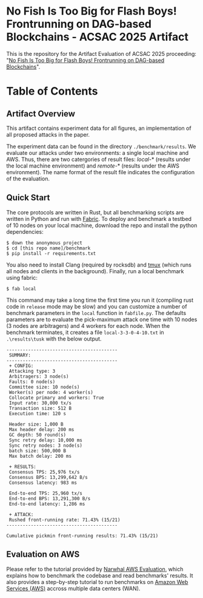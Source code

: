 # No Fish Is Too Big for Flash Boys! Frontrunning on DAG-based Blockchains - ACSAC 2025 Artifact
This is the repository for the Artifact Evaluation of ACSAC 2025  proceeding: "[No Fish Is Too Big for Flash Boys! Frontrunning on DAG-based Blockchains](https://eprint.iacr.org/2024/1496)".

# Table of Contents

## Artifact Overview
This artifact contains experiment data for all figures, an implementation of all proposed attacks in the paper. 

The experiment data can be found in the directory ```./benchmark/results```. We evaluate our attacks under two environments: a single local machine and AWS. Thus, there are two catergories of result files: *local-** (results under the local machine environment) and *remote-** (results under the AWS environment). The name format of the result file indicates the configuration of the evaluation.

## Quick Start

The core protocols are written in Rust, but all benchmarking scripts are written in Python and run with [Fabric](http://www.fabfile.org/).
To deploy and benchmark a testbed of 10 nodes on your local machine, download the repo and install the python dependencies:

```
$ down the anonymous project
$ cd [this repo name]/benchmark
$ pip install -r requirements.txt
```

You also need to install Clang (required by rocksdb) and [tmux](https://linuxize.com/post/getting-started-with-tmux/#installing-tmux) (which runs all nodes and clients in the background). Finally, run a local benchmark using fabric:

```
$ fab local
```

This command may take a long time the first time you run it (compiling rust code in `release` mode may be slow) and you can customize a number of benchmark parameters in the `local` function in `fabfile.py`. The defaults parameters are to evaluate the pick-maximum attack one time with 10 nodes (3 nodes are arbitragers) and 4 workers for each node. When the benchmark terminates, it creates a file `local-3-3-0-4-10.txt` in `.\results\tusk` with the below output.

```
-----------------------------------------
 SUMMARY:
-----------------------------------------
 + CONFIG:
 Attacking type: 3 
 Arbitragers: 3 node(s)
 Faults: 0 node(s)
 Committee size: 10 node(s)
 Worker(s) per node: 4 worker(s)
 Collocate primary and workers: True
 Input rate: 30,000 tx/s
 Transaction size: 512 B
 Execution time: 120 s

 Header size: 1,000 B
 Max header delay: 200 ms
 GC depth: 50 round(s)
 Sync retry delay: 10,000 ms
 Sync retry nodes: 3 node(s)
 batch size: 500,000 B
 Max batch delay: 200 ms

 + RESULTS:
 Consensus TPS: 25,976 tx/s
 Consensus BPS: 13,299,642 B/s
 Consensus latency: 983 ms

 End-to-end TPS: 25,960 tx/s
 End-to-end BPS: 13,291,300 B/s
 End-to-end latency: 1,286 ms

 + ATTACK:
 Rushed front-running rate: 71.43% (15/21) 
-----------------------------------------

Cumulative pickmin front-running results: 71.43% (15/21) 
```


## Evaluation on AWS

Please refer to the tutorial provided by [Narwhal AWS Evaluation](https://github.com/asonnino/narwhal/tree/master/benchmark), which explains how to benchmark the codebase and read benchmarks' results. It also provides a step-by-step tutorial to run benchmarks on [Amazon Web Services (AWS)](https://aws.amazon.com) accross multiple data centers (WAN).
